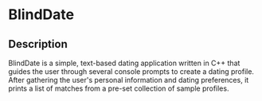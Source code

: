 # BlindDate

## Description

BlindDate is a simple, text-based dating application written in C++ that guides the user through several console prompts to create a dating profile. After gathering the user's personal information and dating preferences, it prints a list of matches from a pre-set collection of sample profiles.
